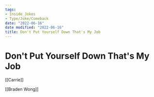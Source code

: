 ```yaml
---
tags:
- Inside_Jokes
- Type/Joke/Comeback
date: "2022-06-16"
date modified: "2022-06-16"
title: Don't Put Yourself Down That's My Job
---
```


# Don't Put Yourself Down That's My Job
[[Carrie]]

[[Braden Wong]]
